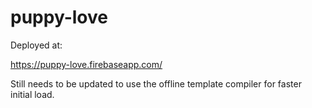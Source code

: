 # puppy-love

Deployed at: 

https://puppy-love.firebaseapp.com/

Still needs to be updated to use the offline template compiler for faster initial load.
